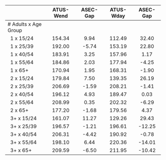 
|                      |    ATUS-Wend |     ASEC-Gap |    ATUS-Wday |     ASEC-Gap |
| -------------------- | :----------: | :----------: | :----------: | :----------: |
| # Adults x Age Group |              |              |              |              |
| &nbsp;&nbsp;1 x 15/24 |       154.34 |         9.94 |       112.49 |        32.40 |
| &nbsp;&nbsp;1 x 25/39 |       192.00 |        -5.74 |       153.19 |        22.80 |
| &nbsp;&nbsp;1 x 40/54 |       183.91 |         3.25 |       157.96 |         1.17 |
| &nbsp;&nbsp;1 x 55/64 |       184.86 |         2.03 |       177.94 |        -4.25 |
| &nbsp;&nbsp;1 x 65+  |       170.94 |         1.95 |       168.31 |        -1.90 |
| &nbsp;&nbsp;2 x 15/24 |       179.84 |         7.50 |       139.35 |        26.19 |
| &nbsp;&nbsp;2 x 25/39 |       206.69 |        -1.59 |       208.21 |        -1.41 |
| &nbsp;&nbsp;2 x 40/54 |       196.12 |         4.93 |       189.47 |         0.03 |
| &nbsp;&nbsp;2 x 55/64 |       208.99 |         0.35 |       202.32 |        -6.29 |
| &nbsp;&nbsp;2 x 65+  |       177.20 |        -1.68 |       179.56 |         4.37 |
| &nbsp;&nbsp;3+ x 15/24 |       161.07 |        11.27 |       129.26 |        29.43 |
| &nbsp;&nbsp;3+ x 25/39 |       196.57 |        -1.21 |       196.61 |       -12.25 |
| &nbsp;&nbsp;3+ x 40/54 |       206.31 |        -4.42 |       190.92 |        -0.78 |
| &nbsp;&nbsp;3+ x 55/64 |       198.10 |         6.44 |       220.36 |       -14.01 |
| &nbsp;&nbsp;3+ x 65+ |       209.59 |        -6.50 |       211.95 |       -10.42 |

